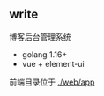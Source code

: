 ## write

博客后台管理系统

* golang 1.16+
* vue + element-ui

前端目录位于 [./web/app](https://github.com/moonprism/blog/tree/master/write/web/app)
